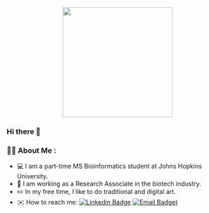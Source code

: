 <div id="header" align="center">
  <img src="https://github.com/yichenwang0/yichenwang0/assets/59595330/a46f5d23-08f8-49b2-a8b7-3a0390dfa250" width="250" />
</div>

### Hi there 👋

### :woman_technologist: About Me :

- :computer: I am a part-time MS Bioinformatics student at Johns Hopkins University.
- 🔭 I am working as a Research Associate in the biotech industry. 
- :pencil2: In my free time, I like to do traditional and digital art.
- :envelope: How to reach me: [![Linkedin Badge](https://img.shields.io/badge/-LinkedIn-blue?style=flat&logo=Linkedin&logoColor=white)](https://www.linkedin.com/in/yichen-wang-aa1b78229/)  [![Email Badge](https://img.shields.io/badge/-Email%20Me-blue?style=flat&logo=Microsoft%20Outlook&logoColor=white))](mailto:yichenwangjulia@outlook.com)
